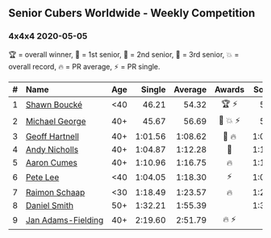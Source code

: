 <style>table {white-space: nowrap;}</style>

## Senior Cubers Worldwide - Weekly Competition
### 4x4x4 2020-05-05

🏆 = overall winner, 🥇 = 1st senior, 🥈 = 2nd senior, 🥉 = 3rd senior, 💥 = overall record, 🔥 = PR average, ⚡ = PR single.

| # | Name | Age | Single | Average | Awards | Solve 1 | Solve 2 | Solve 3 | Solve 4 | Solve 5 | Video |
| :--: | :-- | :--: | --: | --: | :--: | --: | --: | --: | --: | --: | :-- |
| 1 | [Shawn Boucké](../../persons/shawn_boucke/444.md) | <40 | 46.21 | 54.32 | 🏆 ⚡ | 56.20 | 46.21 | 51.38 | 55.38 | 58.02 | [Link](https://www.facebook.com/events/543220986391837/permalink/548566115857324/) |
| 2 | [Michael George](../../persons/michael_george/444.md) | 40+ | 45.67 | 56.69 | 🥇 💥 ⚡ | 55.49 | 59.20 | 55.37 | 1:03.46 | 45.67 | [Link](https://www.facebook.com/events/557526585195168/permalink/559133148367845/) |
| 3 | [Geoff Hartnell](../../persons/geoff_hartnell/444.md) | 40+ | 1:01.56 | 1:08.62 | 🥈 🔥 | 1:01.56 | 1:10.47 | 1:31.56 | 1:10.73 | 1:04.66 | [Link](https://www.facebook.com/events/557526585195168/permalink/560010151613478/) |
| 4 | [Andy Nicholls](../../persons/andy_nicholls/444.md) | 40+ | 1:04.87 | 1:12.28 | 🥉 | 1:19.89 | 1:04.87 | DNF | 1:08.86 | 1:08.09 | [Link](https://www.facebook.com/events/557526585195168/permalink/560016481612845/) |
| 5 | [Aaron Cumes](../../persons/aaron_cumes/444.md) | 40+ | 1:10.96 | 1:16.75 | 🔥 | 1:12.68 | 1:34.80 | 1:15.71 | 1:10.96 | 1:21.88 | [Link](https://www.facebook.com/events/557526585195168/permalink/559799351634558/) |
| 6 | [Pete Lee](../../persons/pete_lee/444.md) | <40 | 1:04.05 | 1:18.30 | ⚡ | 1:04.05 | 1:13.54 | 1:18.71 | 1:22.67 | 1:35.39 | [Link](https://www.facebook.com/events/557526585195168/permalink/559799351634558/) |
| 7 | [Raimon Schaap](../../persons/raimon_schaap/444.md) | <30 | 1:18.49 | 1:23.57 | 🔥 | 1:23.36 | 1:22.08 | 1:25.27 | 1:18.49 | 1:55.66 | [Link](https://www.facebook.com/events/557526585195168/permalink/557561768524983/) |
| 8 | [Daniel Smith](../../persons/daniel_smith/444.md) | 50+ | 1:32.21 | 1:55.39 |  | 1:32.21 | 2:25.83 | 1:47.76 | 1:32.58 | DNF | [Link](https://www.facebook.com/events/557526585195168/permalink/562120181402475/) |
| 9 | [Jan Adams-Fielding](../../persons/jan_adams_fielding/444.md) | 40+ | 2:19.60 | 2:51.79 | 🔥 ⚡ | DNF | 2:30.76 | 2:56.15 | 3:08.47 | 2:19.60 | [Link](https://www.facebook.com/events/557526585195168/permalink/562206448060515/) |

<!-- Global site tag (gtag.js) - Google Analytics -->
<script async src="https://www.googletagmanager.com/gtag/js?id=UA-86348435-3"></script>
<script>window.dataLayer = window.dataLayer || []; function gtag() {dataLayer.push(arguments);} gtag('js', new Date()); gtag('config', 'UA-86348435-3');</script>
